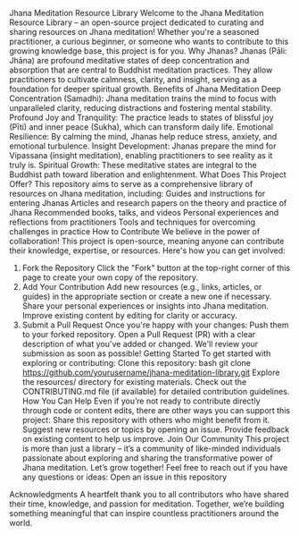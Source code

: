 Jhana Meditation Resource Library
Welcome to the Jhana Meditation Resource Library – an open-source project dedicated to curating and sharing resources on Jhana meditation! Whether you're a seasoned practitioner, a curious beginner, or someone who wants to contribute to this growing knowledge base, this project is for you.
Why Jhanas?
Jhanas (Pāli: Jhāna) are profound meditative states of deep concentration and absorption that are central to Buddhist meditation practices. They allow practitioners to cultivate calmness, clarity, and insight, serving as a foundation for deeper spiritual growth.
Benefits of Jhana Meditation
Deep Concentration (Samadhi): Jhana meditation trains the mind to focus with unparalleled clarity, reducing distractions and fostering mental stability.
Profound Joy and Tranquility: The practice leads to states of blissful joy (Pīti) and inner peace (Sukha), which can transform daily life.
Emotional Resilience: By calming the mind, Jhanas help reduce stress, anxiety, and emotional turbulence.
Insight Development: Jhanas prepare the mind for Vipassana (insight meditation), enabling practitioners to see reality as it truly is.
Spiritual Growth: These meditative states are integral to the Buddhist path toward liberation and enlightenment.
What Does This Project Offer?
This repository aims to serve as a comprehensive library of resources on Jhana meditation, including:
Guides and instructions for entering Jhanas
Articles and research papers on the theory and practice of Jhana
Recommended books, talks, and videos
Personal experiences and reflections from practitioners
Tools and techniques for overcoming challenges in practice
How to Contribute
We believe in the power of collaboration! This project is open-source, meaning anyone can contribute their knowledge, expertise, or resources. Here's how you can get involved:
1. Fork the Repository
Click the "Fork" button at the top-right corner of this page to create your own copy of the repository.
2. Add Your Contribution
Add new resources (e.g., links, articles, or guides) in the appropriate section or create a new one if necessary.
Share your personal experiences or insights into Jhana meditation.
Improve existing content by editing for clarity or accuracy.
3. Submit a Pull Request
Once you're happy with your changes:
Push them to your forked repository.
Open a Pull Request (PR) with a clear description of what you've added or changed.
We'll review your submission as soon as possible!
Getting Started
To get started with exploring or contributing:
Clone this repository:
bash
git clone https://github.com/yourusername/jhana-meditation-library.git
Explore the resources/ directory for existing materials.
Check out the CONTRIBUTING.md file (if available) for detailed contribution guidelines.
How You Can Help
Even if you’re not ready to contribute directly through code or content edits, there are other ways you can support this project:
Share this repository with others who might benefit from it.
Suggest new resources or topics by opening an issue.
Provide feedback on existing content to help us improve.
Join Our Community
This project is more than just a library – it’s a community of like-minded individuals passionate about exploring and sharing the transformative power of Jhana meditation. Let’s grow together!
Feel free to reach out if you have any questions or ideas:
Open an issue in this repository


Acknowledgments
A heartfelt thank you to all contributors who have shared their time, knowledge, and passion for meditation. Together, we’re building something meaningful that can inspire countless practitioners around the world.